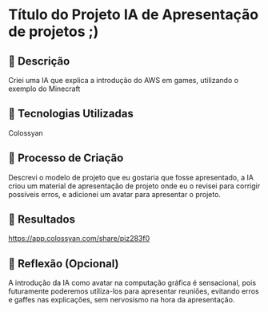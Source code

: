# Título do Projeto IA de Apresentação de projetos ;)

## 📒 Descrição
Criei uma IA que explica a introdução do AWS em games, utilizando o exemplo do Minecraft

## 🤖 Tecnologias Utilizadas
Colossyan

## 🧐 Processo de Criação
Descrevi o modelo de projeto que eu gostaria que fosse apresentado, a IA criou um material de apresentação de projeto onde eu o revisei para corrigir possíveis erros, e adicionei um avatar para apresentar o projeto.

## 🚀 Resultados
https://app.colossyan.com/share/piz283f0

## 💭 Reflexão (Opcional)
A introdução da IA como avatar na computação gráfica é sensacional, pois futuramente poderemos utiliza-los para apresentar reuniões, evitando erros e gaffes nas explicações, sem nervosismo na hora da apresentação.
